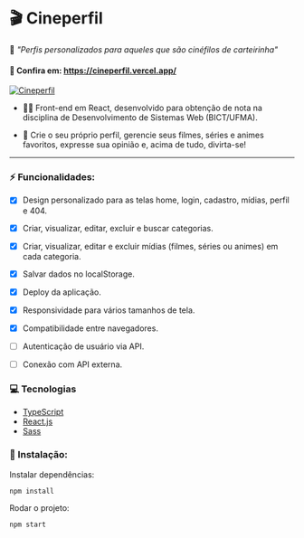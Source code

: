 # 🎬 Cineperfil 

🍿 <em>"Perfis personalizados para aqueles que são cinéfilos de carteirinha"</em>

#### 🔗 Confira em: https://cineperfil.vercel.app/

<a href="https://cineperfil.vercel.app/"><img alt="Cineperfil" src="cineperfil.gif"></a>

- 🐱‍💻 Front-end em React, desenvolvido para obtenção de nota na disciplina de Desenvolvimento de Sistemas Web (BICT/UFMA).

- 🎥 Crie o seu próprio perfil, gerencie seus filmes, séries e animes favoritos, expresse sua opinião e, acima de tudo, divirta-se!

___

### ⚡ Funcionalidades:
- [x] Design personalizado para as telas home, login, cadastro, mídias, perfil e 404.
- [x] Criar, visualizar, editar, excluir e buscar categorias.
- [x] Criar, visualizar, editar e excluir mídias (filmes, séries ou animes) em cada categoria.
- [x] Salvar dados no localStorage.
- [x] Deploy da aplicação.
- [x] Responsividade para vários tamanhos de tela.
- [x] Compatibilidade entre navegadores. 
- [ ] Autenticação de usuário via API.
- [ ] Conexão com API externa.  


### :computer: Tecnologias

* [TypeScript](https://www.typescriptlang.org)
* [React.js](https://reactjs.org/docs/getting-started.html)
* [Sass](https://sass-lang.com/)

### 🚀 Instalação:
Instalar dependências:
```
npm install
```
Rodar o projeto:
```
npm start
```



